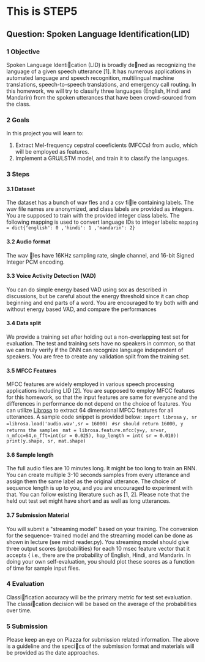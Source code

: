 # This is STEP5

## Question: Spoken Language Identification(LID)

### 1 Objective
Spoken Language Identication (LID) is broadly dened as recognizing the language of a given
speech utterance [1]. It has numerous applications in automated language and speech recognition,
multilingual machine translations, speech-to-speech translations, and emergency call routing. In
this homework, we will try to classify three languages (English, Hindi and Mandarin) from the
spoken utterances that have been crowd-sourced from the class.
### 2 Goals
In this project you will learn to:
1. Extract Mel-frequency cepstral coeeficients (MFCCs) from audio, which will be employed as
features.
2. Implement a GRU/LSTM model, and train it to classify the languages.
### 3 Steps
#### 3.1 Dataset
The dataset has a bunch of wav fles and a csv file containing labels. The wav file names are
anonymized, and class labels are provided as integers. You are supposed to train with the provided
integer class labels.
The following mapping is used to convert language IDs to integer labels:
`mapping = dict{'english': 0 ,'hindi': 1 ,'mandarin': 2}`
#### 3.2 Audio format
The wav les have 16KHz sampling rate, single channel, and 16-bit Signed Integer PCM encoding.
#### 3.3 Voice Activity Detection (VAD)
You can do simple energy based VAD using sox as described in discussions, but be careful about
the energy threshold since it can chop beginning and end parts of a word. You are encouraged to
try both with and without energy based VAD, and compare the performances

#### 3.4 Data split
We provide a training set after holding out a non-overlapping test set for evaluation. The test and
training sets have no speakers in common, so that we can truly verify if the DNN can recognize
language independent of speakers. You are free to create any validation split from the training set.
#### 3.5 MFCC Features
MFCC features are widely employed in various speech processing applications including LID [2].
You are supposed to employ MFCC features for this homework, so that the input features are same
for everyone and the differences in performance do not depend on the choice of features.
You can utilize [Librosa](https://librosa.github.io/librosa/index.html) to extract 64
dimensional MFCC features for all utterances. A sample code snippet is provided below:
`import librosa`
`y, sr =librosa.load('audio.wav',sr = 16000)`
` #sr should return 16000, y returns the samples`
` mat = librosa.feature.mfcc(y=y, sr=sr, n_mfcc=64,n_fft=int(sr = 0.025), hop_length = int( sr = 0.010))`
`print(y.shape, sr, mat.shape)`

#### 3.6 Sample length
The full audio files are 10 minutes long. It might be too long to train an RNN. You can create
multiple 3-10 seconds samples from every utterance and assign them the same label as the original
utterance. The choice of sequence length is up to you, and you are encouraged to experiment with
that. You can follow existing literature such as [1, 2]. Please note that the held out test set might
have short and as well as long utterances.
#### 3.7 Submission Material
You will submit a "streaming model" based on your training. The conversion for the sequence-
trained model and the streaming model can be done as shown in lecture (see mind reader.py).
You streaming model should give three output scores (probabilities) for each 10 msec feature vector
that it accepts { i.e., there are the probability of English, Hindi, and Mandarin. In doing your own
self-evaluation, you should plot these scores as a function of time for sample input files.
### 4 Evaluation
Classification accuracy will be the primary metric for test set evaluation. The classication decision
will be based on the average of the probabilities over time.
### 5 Submission
Please keep an eye on Piazza for submission related information. The above is a guideline and the
specics of the submission format and materials will be provided as the date approaches.